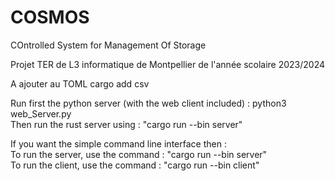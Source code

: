 # COSMOS
COntrolled System for Management Of Storage

Projet TER de L3 informatique de Montpellier de l'année scolaire 2023/2024

A ajouter au TOML
cargo add csv


Run first the python server (with the web client included) : python3 web_Server.py\
Then run the rust server using : "cargo run --bin server"

If you want the simple command line interface then :\
To run the server, use the command : "cargo run --bin server"\
To run the client, use the command : "cargo run --bin client"

